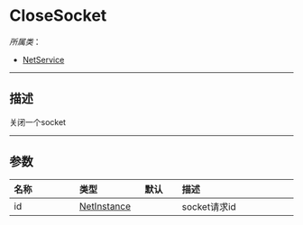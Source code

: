 # CloseSocket

*所属类*：
* [NetService](/Api/Classes/Service/NetService.md)
------------------------------------------------------------------------------------------
## 描述

关闭一个socket

------------------------------------------------------------------------------------------
## 参数

|<div style="width:100px">名称</div>|<div style="width:100px">类型</div>|<div style="width:50px">默认</div>|<div style="width:350px">描述</div>|
|:---|:---|:---|:---|
|id|[NetInstance](/Api/DataType/NetInstance.md)||socket请求id|
